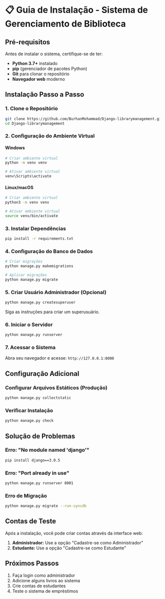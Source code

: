 # 📋 Guia de Instalação - Sistema de Gerenciamento de Biblioteca

## Pré-requisitos

Antes de instalar o sistema, certifique-se de ter:

- **Python 3.7+** instalado
- **pip** (gerenciador de pacotes Python)
- **Git** para clonar o repositório
- **Navegador web** moderno

## Instalação Passo a Passo

### 1. Clone o Repositório
```bash
git clone https://github.com/BurhanMohammad/Django-librarymanagement.git
cd Django-librarymanagement
```

### 2. Configuração do Ambiente Virtual

#### Windows
```bash
# Criar ambiente virtual
python -m venv venv

# Ativar ambiente virtual
venv\Scripts\activate
```

#### Linux/macOS
```bash
# Criar ambiente virtual
python3 -m venv venv

# Ativar ambiente virtual
source venv/bin/activate
```

### 3. Instalar Dependências
```bash
pip install -r requirements.txt
```

### 4. Configuração do Banco de Dados
```bash
# Criar migrações
python manage.py makemigrations

# Aplicar migrações
python manage.py migrate
```

### 5. Criar Usuário Administrador (Opcional)
```bash
python manage.py createsuperuser
```
Siga as instruções para criar um superusuário.

### 6. Iniciar o Servidor
```bash
python manage.py runserver
```

### 7. Acessar o Sistema
Abra seu navegador e acesse: `http://127.0.0.1:8000`

## Configuração Adicional

### Configurar Arquivos Estáticos (Produção)
```bash
python manage.py collectstatic
```

### Verificar Instalação
```bash
python manage.py check
```

## Solução de Problemas

### Erro: "No module named 'django'"
```bash
pip install django==3.0.5
```

### Erro: "Port already in use"
```bash
python manage.py runserver 8001
```

### Erro de Migração
```bash
python manage.py migrate --run-syncdb
```

## Contas de Teste

Após a instalação, você pode criar contas através da interface web:

1. **Administrador:** Use a opção "Cadastre-se como Administrador"
2. **Estudante:** Use a opção "Cadastre-se como Estudante"

## Próximos Passos

1. Faça login como administrador
2. Adicione alguns livros ao sistema
3. Crie contas de estudantes
4. Teste o sistema de empréstimos
